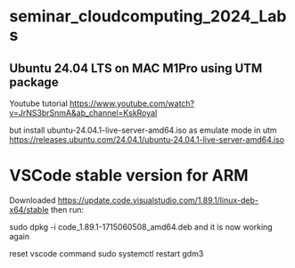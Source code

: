 # seminar_cloudcomputing_2024_Labs




## Ubuntu 24.04 LTS on MAC M1Pro using UTM package
Youtube tutorial
https://www.youtube.com/watch?v=JrNS3brSnmA&ab_channel=KskRoyal

but install ubuntu-24.04.1-live-server-amd64.iso as emulate mode in utm
https://releases.ubuntu.com/24.04.1/ubuntu-24.04.1-live-server-amd64.iso


# VSCode stable version for ARM
Downloaded https://update.code.visualstudio.com/1.89.1/linux-deb-x64/stable
then run:

sudo dpkg -i code_1.89.1-1715060508_amd64.deb and it is now working again

reset vscode command
sudo systemctl restart gdm3
